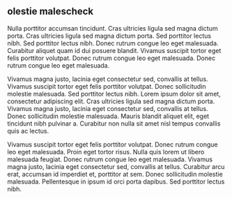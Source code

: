 ## olestie malescheck

Nulla porttitor accumsan tincidunt. Cras ultricies ligula sed magna dictum porta. Cras ultricies ligula sed magna dictum porta. Sed porttitor lectus nibh. Sed porttitor lectus nibh. Donec rutrum congue leo eget malesuada. Curabitur aliquet quam id dui posuere blandit. Vivamus suscipit tortor eget felis porttitor volutpat. Donec rutrum congue leo eget malesuada. Donec rutrum congue leo eget malesuada.

Vivamus magna justo, lacinia eget consectetur sed, convallis at tellus. Vivamus suscipit tortor eget felis porttitor volutpat. Donec sollicitudin molestie malesuada. Sed porttitor lectus nibh. Lorem ipsum dolor sit amet, consectetur adipiscing elit. Cras ultricies ligula sed magna dictum porta. Vivamus magna justo, lacinia eget consectetur sed, convallis at tellus. Donec sollicitudin molestie malesuada. Mauris blandit aliquet elit, eget tincidunt nibh pulvinar a. Curabitur non nulla sit amet nisl tempus convallis quis ac lectus.

Vivamus suscipit tortor eget felis porttitor volutpat. Donec rutrum congue leo eget malesuada. Proin eget tortor risus. Nulla quis lorem ut libero malesuada feugiat. Donec rutrum congue leo eget malesuada. Vivamus magna justo, lacinia eget consectetur sed, convallis at tellus. Curabitur arcu erat, accumsan id imperdiet et, porttitor at sem. Donec sollicitudin molestie malesuada. Pellentesque in ipsum id orci porta dapibus. Sed porttitor lectus nibh.